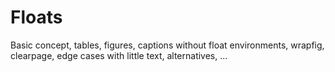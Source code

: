 Floats
======

Basic concept, tables, figures, captions without float environments, wrapfig, clearpage, edge cases with little text, alternatives, ...
